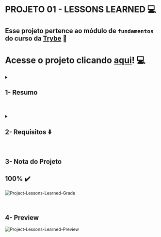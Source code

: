 # PROJETO 01 - LESSONS LEARNED :computer:

## Esse projeto pertence ao módulo de `fundamentos` do curso da [Trybe](https://www.betrybe.com/) :green_heart:

#

# Acesse o projeto clicando [aqui](https://jonnoliveira.github.io/trybe-project-01-lessons-learned/)! :computer:
 
<details>
 
<summary>
  
## 1- Resumo
  
</summary>

  
  Utilizei as principais tags HTML para montar a estrutura da página apresentada e estilizei alterando o posicionamento, tamanho, fontes e cores     dos componentes através da aplicação de CSS. Todo esse processo foi muito importante para entender na prática como funciona a estrutura (HTML)     de uma página e como o estilo (CSS) é aplicado nela. Além disso, pude entender a melhor forma de fazer um Layout e aplicar o conceito de Box       Model. Veja mais abaixo!
  
</details>

#

<details>
 
<summary>
 
## 2- Requisitos :arrow_down:

</summary>

### 1. Adicione uma cor de fundo específica para a página

### 2. Adicione uma barra superior com um título

### 3. Adicione uma foto sua à página

### 4. Adicione uma lista de lições aprendidas à página

### 5. Crie uma lista de lições que ainda deseja aprender para a página

### 6. Adicione um rodapé para a página

### 7. Insira pelo menos um link externo na página

### 8. Crie um artigo sobre o seu aprendizado

 ### 9. Crie uma tag html `aside` que contenha uma breve descrição sobre você

### 10. Aplique elementos HTML de acordo com o sentido e propósito de cada um deles

### 11. Teste a semântica da sua página usando o site [CodeSniffer](https://squizlabs.github.io/HTML_CodeSniffer/)

---
 
## Requisitos Bônus

### 12. Adicione uma tabela à página

### 13. Utilize o Box model

### 14. Altere atributos relacionados às fontes

### 15. Posicione a tag `article` e a tag `aside` uma ao lado do outra

</details>

<br />
 
## 3- Nota do Projeto

## 100% :heavy_check_mark:

![Project-Lessons-Learned-Grade](https://github.com/FredericoTP/trybe-project-01-lessons-learned/blob/main/images/project-grade.png)

<br />

## 4- Preview
  
![Project-Lessons-Learned-Preview](https://github.com/FredericoTP/trybe-project-01-lessons-learned/blob/main/images/preview.png?raw=true)
  
</summary>

